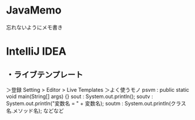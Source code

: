 # JavaMemo
忘れないようにメモ書き

# IntelliJ IDEA
<h2>・ライブテンプレート</h2>
＞登録
Setting > Editor > Live Templates
＞よく使うモノ
psvm : public static void main(String[] args) {}
sout : System.out.println();
soutv : System.out.println("変数名 = " + 変数名);
soutm : System.out.println(クラス名.メソッド名);
などなど
